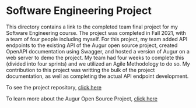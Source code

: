 # Software Engineering Project
This directory contains a link to the completed team final project for my Software Engineering course.
The project was completed in Fall 2021, with a team of four people including myself.
For this project, my team added API endpoints to the existing API of the Augur open source project, created OpenAPI documentation using Swagger, and hosted a version of Augur on a web server to demo the project. My team had four weeks to complete this (divided into four sprints) and we utilized an Agile Methodology to do so. My contribution to this project was writting the bulk of the project documentation, as well as completing the actual API endpoint development. 

To see the project repository, [click here](https://github.com/ashtonhess/augurFork4320Group1)

To learn more about the Augur Open Source Project, [click here](https://github.com/chaoss/augur)
